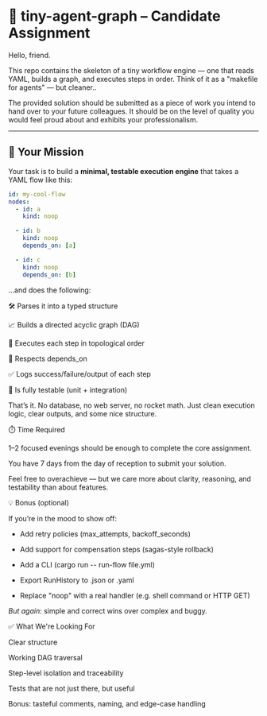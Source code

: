 # 🧠 tiny-agent-graph – Candidate Assignment

Hello, friend.

This repo contains the skeleton of a tiny workflow engine — one that reads YAML, builds a graph, and executes steps in order. Think of it as a "makefile for agents" — but cleaner..

The provided solution should be submitted as a piece of work you intend to hand over to your future colleagues. It should be on the level of quality you would feel proud about and exhibits your professionalism.

---

## 🎯 Your Mission

Your task is to build a **minimal, testable execution engine** that takes a YAML flow like this:

```yaml
id: my-cool-flow
nodes:
  - id: a
    kind: noop

  - id: b
    kind: noop
    depends_on: [a]

  - id: c
    kind: noop
    depends_on: [b]
```

…and does the following:

🛠️ Parses it into a typed structure

📈 Builds a directed acyclic graph (DAG)

🔄 Executes each step in topological order

🧱 Respects depends_on

✅ Logs success/failure/output of each step

🧪 Is fully testable (unit + integration)

That’s it. No database, no web server, no rocket math. Just clean execution logic, clear outputs, and some nice structure.


⏱️ Time Required

1–2 focused evenings should be enough to complete the core assignment.

You have 7 days from the day of reception to submit your solution.

Feel free to overachieve — but we care more about clarity, reasoning, and testability than about features.


💡 Bonus (optional)

If you’re in the mood to show off:

- Add retry policies (max_attempts, backoff_seconds)

- Add support for compensation steps (sagas-style rollback)

- Add a CLI (cargo run -- run-flow file.yml)

- Export RunHistory to .json or .yaml

- Replace "noop" with a real handler (e.g. shell command or HTTP GET)

*But again*: simple and correct wins over complex and buggy.


✅ What We're Looking For

Clear structure

Working DAG traversal

Step-level isolation and traceability

Tests that are not just there, but useful

Bonus: tasteful comments, naming, and edge-case handling

